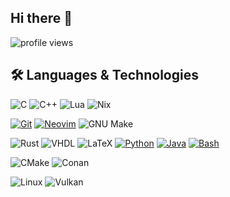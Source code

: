 ## Hi there 👋

<!--
**suddencollection/suddencollection** is a ✨ _special_ ✨ repository because its `README.md` (this file) appears on your GitHub profile.

Here are some ideas to get you started:

- 🔭 I’m currently working on ...
- 🌱 I’m currently learning ...
- 👯 I’m looking to collaborate on ...
- 🤔 I’m looking for help with ...
- 💬 Ask me about ...
- 📫 How to reach me: ...
- 😄 Pronouns: ...
- ⚡ Fun fact: ...
-->

![profile views](https://komarev.com/ghpvc/?username=suddencollection&style=flat&color=313131&label=views)

## 🛠️ Languages & Technologies

![C](https://img.shields.io/badge/C-555555?style=flat&logo=c&logoColor=white)
![C++](https://img.shields.io/badge/C%2B%2B-00599C?style=flat&logo=c%2B%2B&logoColor=white)
![Lua](https://img.shields.io/badge/Lua-000080?style=flat&logo=lua&logoColor=white)
![Nix](https://img.shields.io/badge/Nix-5277C3?style=flat&logo=nixos&logoColor=white)

[![Git](https://img.shields.io/badge/Git-F05032?logo=git&logoColor=fff)](#)
[![Neovim](https://img.shields.io/badge/Neovim-57A143?logo=neovim&logoColor=fff)](#)
![GNU Make](https://img.shields.io/badge/Makefile-777777?style=flat)

![Rust](https://img.shields.io/badge/Rust-000000?style=flat&logo=rust&logoColor=white)
![VHDL](https://img.shields.io/badge/VHDL-9400D3?style=flat)
![LaTeX](https://img.shields.io/badge/LaTeX-008080?style=flat&logo=latex&logoColor=white)
[![Python](https://img.shields.io/badge/Python-3776AB?logo=python&logoColor=fff)](#)
[![Java](https://img.shields.io/badge/Java-%23ED8B00.svg?logo=openjdk&logoColor=white)](#)
[![Bash](https://img.shields.io/badge/Bash-4EAA25?logo=gnubash&logoColor=fff)](#)

![CMake](https://img.shields.io/badge/CMake-064F8C?style=flat&logo=cmake&logoColor=white)
![Conan](https://img.shields.io/badge/Conan-394C59?style=flat&logo=conan&logoColor=white)

![Linux](https://img.shields.io/badge/Linux-FCC624?style=flat&logo=linux&logoColor=black)
![Vulkan](https://img.shields.io/badge/Vulkan-AC162C?style=flat&logo=vulkan&logoColor=white)
